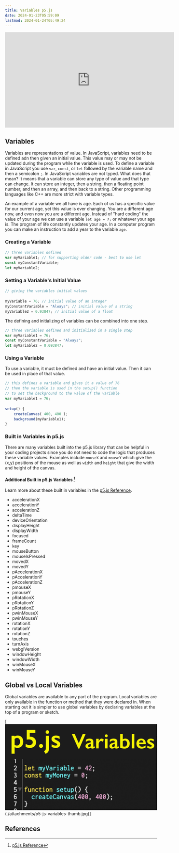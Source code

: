 ```yaml
---
title: Variables p5.js
date: 2024-01-23T05:59:09
lastmod: 2024-01-24T05:49:24
---
```


<div class="iframe-16-9-container">
<iframe class="youTubeIframe" width="560" height="315" src="https://www.youtube.com/embed/NIXc_THhTqc?si=xvduCNsULcZtpmW_" title="YouTube video player" frameborder="0" allow="accelerometer; autoplay; clipboard-write; encrypted-media; gyroscope; picture-in-picture; web-share" allowfullscreen></iframe>
</div>

## Variables

Variables are representations of value. In JavaScript, variables need to be defined adn then given an initial value. This value may or may not be updated during the program while the variable is used. To define a variable in JavaScript you use `var`, `const`, or `let` followed by the variable name and then a semicolon `;`. In JavaScript variables are not typed. What does that mean? It means that a variable can store any type of value and that type can change. It can store an integer, then a string, then a floating point number, and then an array, and then back to a string. Other programming languages like C++ are more strict with variable types.

An example of a variable we all have is age. Each of us has a specific value for our current age, yet this value is ever changing. You are a different age now, and even now you are a different age. Instead of "hard coding" the value of your age we can use a variable `let age = 7;` or whatever your age is. The program of life constantly updates your age. In a computer program you can make an instruction to add a year to the variable `age`.

### Creating a Variable

```javascript
// three variables defined
var myVariable1; // for supporting older code - best to use let
const myConstantVariable;
let myVariable2;
```

### Setting a Variable's Initial Value

```javascript
// giving the variables initial values

myVariable = 76; // initial value of an integer
myConstantVariable = "Always"; // initial value of a string
myVariable2 = 0.93847; // initial value of a float
```

The defining and initializing of variables can be combined into one step.

```javascript
// three variables defined and initialized in a single step
var myVariable1 = 76;
const myConstantVariable = "Always";
let myVariable2 = 0.093847;
```

### Using a Variable

To use a variable, it must be defined and have an initial value. Then it can be used in place of that value.

```javascript
// this defines a variable and gives it a value of 76
// then the variable is used in the setup() function
// to set the background to the value of the variable
var myVariable1 = 76;

setup() {
    createCanvas( 400, 400 );
    background(myVariable1);
}
```

### Built in Variables in p5.js

There are many variables built into the p5.js library that can be helpful in your coding projects since you do not need to code the logic that produces these variable values. Examples include `mouseX` and `mouseY` which give the (x,y) positions of the mouse as well as `width` and `height` that give the width and height of the canvas.

#### Additional Built in p5.js Variables [^p5-reference]

Learn more about these built in variables in the [p5.js Reference](https://p5js.org/reference/).

- accelerationX
- accelerationY
- accelerationZ
- deltaTime
- deviceOrientation
- displayHeight
- displayWidth
- focused
- frameCount
- key
- mouseButton
- mouseIsPressed
- movedX
- movedY
- pAccelerationX
- pAccelerationY
- pAccelerationZ
- pmouseX
- pmouseY
- pRotationX
- pRotationY
- pRotationZ
- pwinMouseX
- pwinMouseY
- rotationX
- rotationY
- rotationZ
- touches
- turnAxis
- webglVersion
- windowHeight
- windowWidth
- winMouseX
- winMouseY

## Global vs Local Variables

Global variables are available to any part of the program. Local variables are only available in the function or method that they were declared in. When starting out it is simpler to use global variables by declaring variables at the top of a program or sketch.

[![p5.js Variables](./attachments/p5-js-variables-thumb.jpg)(./attachments/p5-js-variables-thumb.jpg)]

## References

[^p5-reference]: [p5.js Reference](https://p5js.org/reference/)
